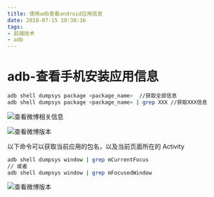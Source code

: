```yaml
---
title: 使用adb查看android应用信息
date: 2018-07-15 10:38:16
tags:
- 前端技术
- adb
---
```

# adb-查看手机安装应用信息

```bash
adb shell dumpsys package <package_name>  //获取全部信息
adb shell dumpsys package <package_name> | grep XXX //获取XXX信息
```

![查看微博相关信息](/images/adb/weibo.png)

![查看微博版本](/images/adb/weibo_version.png)

以下命令可以获取当前应用的包名，以及当前页面所在的 Activity

```bash
adb shell dumpsys window | grep mCurrentFocus
// 或者
adb shell dumpsys window | grep mFocusedWindow
```

![查看微博版本](/images/adb/mCurrentFocus.png)
